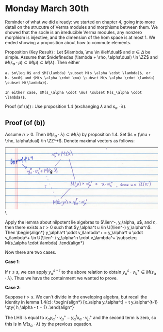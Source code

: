 # Monday March 30th

Reminder of what we did already: we started on chapter 4, going into more detail on the strucutre of Verma modules and morphisms between them.
We showed that the socle is an irreducible Verma modules, any nonzero morphism is injective, and the dimension of the hom space is at most 1.
We ended showing a proposition about how to commute elements.

Proposition (Key Result)
:   Let $\lambda, \mu \in \lieh\dual$ and $\alpha\in\Delta$ be simple.
    Assume that $n\definedas (\lambda + \rho, \alpha\dual) \in \ZZ$ and $M(s_\alpha \cdot \mu) \subset M(\mu) \subset M(\lambda)$.
    Then either

    a. $n\leq 0$ and $M(\lambda) \subset M(s_\alpha \cdot \lambda)$, or
    b. $n>0$ and $M(s_\alpha \cdot \mu) \subset M(s_\alpha \cdot \lambda) \subset M(\lambda)$.

    In either case, $M(s_\alpha \cdot \mu) \subset M(s_\alpha \cdot \lambda)$.

Proof (of (a))
: Use proposition 1.4 (exchanging $\lambda$ and $s_\alpha \cdot \lambda$).

## Proof (of (b))

Assume $n>0$.
Then $M(s_\alpha \cdot \lambda) \subset M(\lambda)$ by proposition 1.4.
Set $s = (\mu + \rho, \alpha\dual) \in \ZZ^+$.
Denote maximal vectors as follows:

![Image](figures/2020-03-30-09:29.png)\

Apply the lemma about nilpotent lie algebras to $\lien^-, y_\alpha, u$, and $n$, then there exists a $t>0$ such that $y_\alpha^t u \in U(\lien^-) y_\alpha^n$.
Then
\begin{align*}
y_\alpha^t \cdot v_\lambda^+ = y_\alpha^t u \cdot v_\lambda^+ \in U(\lien^-) y_\alpha^n \cdot v_\lambda^+ \subseteq M(s_\alpha \cdot \lambda)
.\end{align*}

Now there are two cases.

**Case 1**:

If $t\leq s$, we can apply $y_\alpha^{s-t}$ to the above relation to obtain $y_\alpha^s \cdot v_\lambda^+ \in M(s_\alpha \cdot \lambda)$.
Thus we have the containment we wanted to prove.

**Case 2**:

Suppose $t > s$.
We can't divide in the enveloping algebra, but recall the identity in lemma 1.4(c):
\begin{align*}
[x_\alpha y_\alpha^t] = t y_\alpha^{t-1} \qty{ h_\alpha - t + 1}
.\end{align*}

The LHS is equal to $x_\alpha y_\alpha^t \cdot v_\mu^+ - y_\alpha^t x_\alpha \cdot v_\mu^+$ and the second term is zero, so this is in $M(s_\alpha \cdot \lambda)$ by the previous equation.
